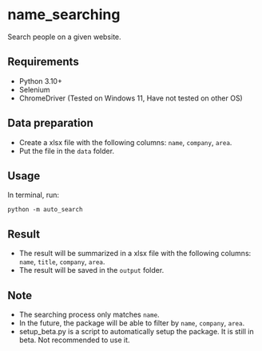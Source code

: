 # name_searching
Search people on a given website.

## Requirements
- Python 3.10+
- Selenium
- ChromeDriver (Tested on Windows 11, Have not tested on other OS)

## Data preparation
- Create a xlsx file with the following columns: `name`, `company`, `area`.
- Put the file in the `data` folder.

## Usage
In terminal, run:
```
python -m auto_search
```

## Result
- The result will be summarized in a xlsx file with the following columns: `name`, `title`, `company`, `area`.
- The result will be saved in the `output` folder.

## Note
- The searching process only matches `name`.
- In the future, the package will be able to filter by `name`, `company`, `area`.
- setup_beta.py is a script to automatically setup the package. It is still in beta. Not recommended to use it.




